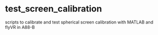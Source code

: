 # test_screen_calibration

scripts to calibrate and test spherical screen calibration with MATLAB and flyVR in A88-B
